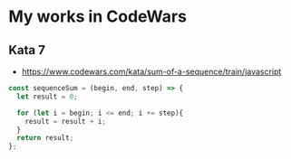 # My works in CodeWars
## Kata 7
* https://www.codewars.com/kata/sum-of-a-sequence/train/javascript

```js
const sequenceSum = (begin, end, step) => {
  let result = 0;

  for (let i = begin; i <= end; i += step){
    result = result + i;
  }
  return result;
};
```

